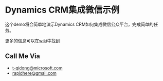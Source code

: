 # Dynamics CRM集成微信示例

这个demo将会简单地演示Dynamics CRM如何集成微信公众平台，完成简单的任务。

更多的信息可以在[wiki](https://github.com/msopentechcn/dynamicsCRM-wechat-example/wiki)中找到

Call Me Via
--

* t-qidong@microsoft.com
* rapidhere@gmail.com
